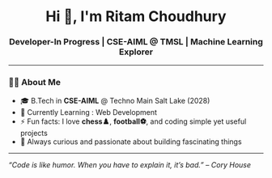 <h1 align="center">Hi 👋, I'm Ritam Choudhury</h1>
<h3 align="center"> Developer-In Progress | CSE-AIML @ TMSL | Machine Learning Explorer</h3>



---

### 👨‍💻 About Me

- 🎓 B.Tech in **CSE-AIML** @ Techno Main Salt Lake (2028)
- 🌱 Currently Learning : Web Development
- ⚡ Fun facts: I love **chess♟️**, **football⚽**, and coding simple yet useful projects
- 🚀 Always curious and passionate about building fascinating things

---
*“Code is like humor. When you have to explain it, it’s bad.” – Cory House*

